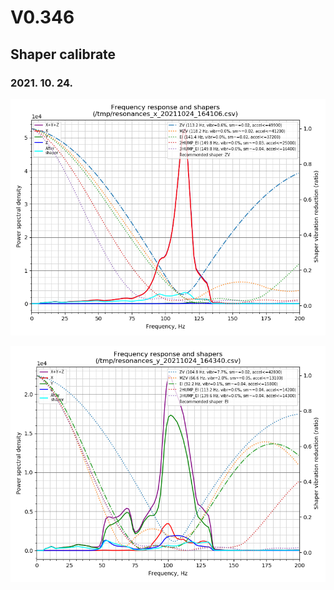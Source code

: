# V0.346

## Shaper calibrate

### 2021. 10. 24.

![shaper_calibrate_x.png](https://github.com/Zen3Dlab/Voron0/blob/main/V0.346/shaperCalibrate/2021-10-24/shaper_calibrate_x.png)

![shaper_calibrate_y.png](https://github.com/Zen3Dlab/Voron0/blob/main/V0.346/shaperCalibrate/2021-10-24/shaper_calibrate_y.png)
